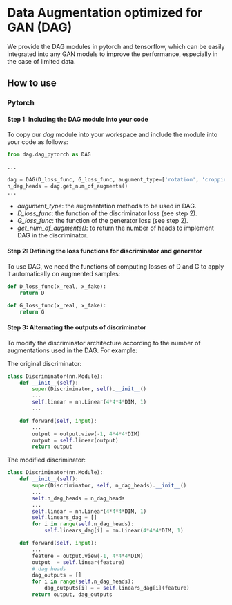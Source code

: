 # Data Augmentation optimized for GAN (DAG)

We provide the DAG modules in pytorch and tensorflow, which can be easily integrated into any GAN models to improve the performance, especially in the case of limited data.

## How to use

### Pytorch

#### Step 1: Including the DAG module into your code

To copy our *dag* module into your workspace and include the module into your code as follows:

```python
from dag.dag_pytorch as DAG

... 

dag = DAG(D_loss_func, G_loss_func, augument_type=['rotation', 'cropping'])
n_dag_heads = dag.get_num_of_augments()
...

```
- *augument_type*: the augmentation methods to be used in DAG.
- *D_loss_func*: the function of the discriminator loss (see step 2).
- *G_loss_func*: the function of the generator loss (see step 2).
- *get_num_of_augments()*: to return the number of heads to implement DAG in the discriminator.

#### Step 2: Defining the loss functions for discriminator and generator

To use DAG, we need the functions of computing losses of D and G to apply it automatically on augmented samples:

```python
def D_loss_func(x_real, x_fake):
    return D
```

```python
def G_loss_func(x_real, x_fake):
    return G
```

#### Step 3: Alternating the outputs of discriminator

To modify the discriminator architecture according to the number of augmentations used in the DAG. For example:

The original discriminator:

```python
class Discriminator(nn.Module):
    def __init__(self):
        super(Discriminator, self).__init__()
        ...
        self.linear = nn.Linear(4*4*4*DIM, 1)
        ...

    def forward(self, input):
        ...
        output = output.view(-1, 4*4*4*DIM)
        output = self.linear(output)
        return output
```

The modified discriminator:

```python
class Discriminator(nn.Module):
    def __init__(self):
        super(Discriminator, self, n_dag_heads).__init__()
        ...
        self.n_dag_heads = n_dag_heads
        ...
        self.linear = nn.Linear(4*4*4*DIM, 1)
        self.linears_dag = []
        for i in range(self.n_dag_heads):
            self.linears_dag[i] = nn.Linear(4*4*4*DIM, 1)

	def forward(self, input):
        ...
        feature = output.view(-1, 4*4*4*DIM)
	    output  = self.linear(feature)
	    # dag heads
	    dag_outputs = []
        for i in range(self.n_dag_heads):
            dag_outputs[i] = = self.linears_dag[i](feature)
        return output, dag_outputs
```


